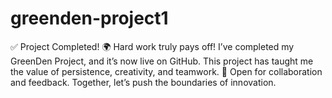# greenden-project1
✅ Project Completed! 🌍
Hard work truly pays off! I’ve completed my GreenDen Project, and it’s now live on GitHub. This project has taught me the value of persistence, creativity, and teamwork.
📢 Open for collaboration and feedback. Together, let’s push the boundaries of innovation.

